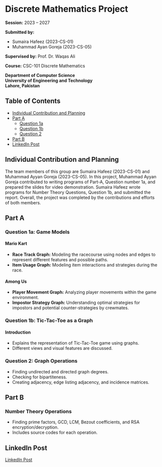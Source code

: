 

# Discrete Mathematics Project

**Session:** 2023 – 2027

**Submitted by:** 
- Sumaira Hafeez (2023-CS-01)
- Muhammad Ayan Goreja (2023-CS-05)

**Supervised by:** Prof. Dr. Waqas Ali

**Course:** CSC-101 Discrete Mathematics

**Department of Computer Science**  
**University of Engineering and Technology**  
**Lahore, Pakistan**

## Table of Contents

- [Individual Contribution and Planning](#individual-contribution-and-planning)
- [Part A](#part-a)
  - [Question 1a](#question-1a)
  - [Question 1b](#question-1b)
  - [Question 2](#question-2)
- [Part B](#part-b)
- [LinkedIn Post](#linkedin-post)

## Individual Contribution and Planning

The team members of this group are Sumaira Hafeez (2023-CS-01) and Muhammad Ayyan Goreja (2023-CS-05). In this project, Muhammad Ayyan Goreja contributed to writing programs of Part-A, Question number 1a, and prepared the slides for video demonstration. Sumaira Hafeez wrote programs for Number Theory Questions, Question 1b, and submitted the report. Overall, the project was completed by the contributions and efforts of both members.

## Part A

### Question 1a: Game Models

#### Mario Kart
- **Race Track Graph:** Modeling the racecourse using nodes and edges to represent different features and possible paths.
- **Item Usage Graph:** Modeling item interactions and strategies during the race.

#### Among Us
- **Player Movement Graph:** Analyzing player movements within the game environment.
- **Impostor Strategy Graph:** Understanding optimal strategies for impostors and potential counter-strategies by crewmates.

### Question 1b: Tic-Tac-Toe as a Graph

#### Introduction
- Explains the representation of Tic-Tac-Toe game using graphs.
- Different views and visual features are discussed.

### Question 2: Graph Operations

- Finding undirected and directed graph degrees.
- Checking for bipartiteness.
- Creating adjacency, edge listing adjacency, and incidence matrices.

## Part B

### Number Theory Operations

- Finding prime factors, GCD, LCM, Bezout coefficients, and RSA encryption/decryption.
- Includes source codes for each operation.

## LinkedIn Post

[LinkedIn Post](https://www.linkedin.com/posts/sumaira-hafeez-9974a6290_alhamdulillah-under-the-esteemed-guidance-activity-7147584337536872448-uWSG?utm_source=share&utm_medium=member_desktop)

